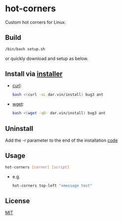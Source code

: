 # hot-corners

Custom hot corners for Linux.

## Build

```bash
/bin/bash setup.sh
```

or quickly download and setup as below.

## Install via [installer](https://github.com/bug3/installer)

-   [curl](https://curl.se):

    ```bash
    bash <(curl -sL dar.vin/install) bug3 ant
    ```

-   [wget](https://www.gnu.org/software/wget):

    ```bash
    bash <(wget -qO- dar.vin/install) bug3 ant
    ```

## Uninstall

Add the -r parameter to the end of the installation [code](https://github.com/bug3/installer/blob/master/USAGE.md)

## Usage

```bash
hot-corners [corner] [script]
```

-   e.g.

    ```bash
    hot-corners top-left "xmessage test"
    ```

## License

[MIT](https://choosealicense.com/licenses/mit/)
